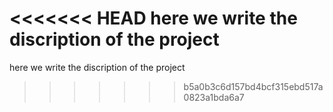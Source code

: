 <<<<<<< HEAD
here we write the discription of the project
=======
here we write the discription of the project 

>>>>>>> b5a0b3c6d157bd4bcf315ebd517a0823a1bda6a7
